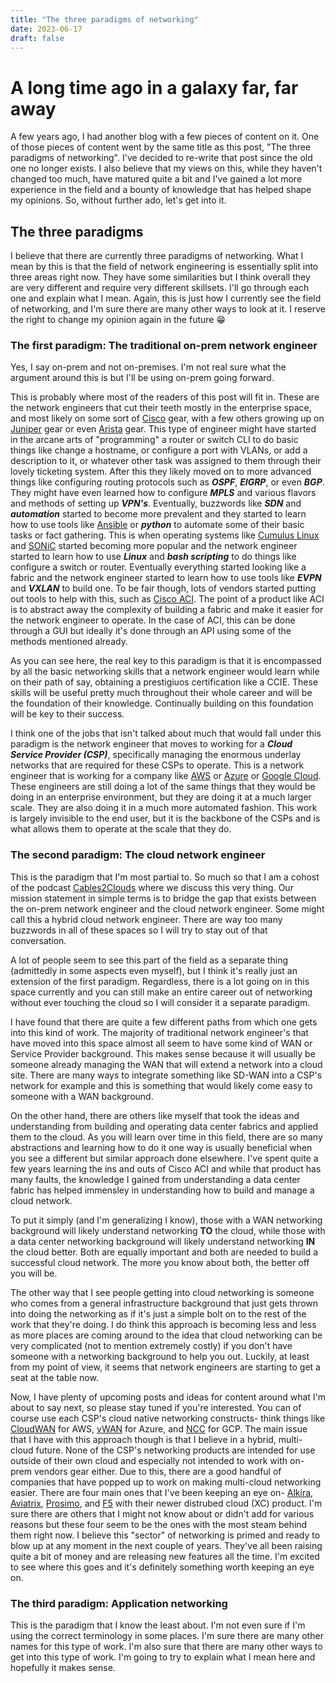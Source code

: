 ```yaml
---
title: "The three paradigms of networking"
date: 2023-06-17
draft: false
---
```


# A long time ago in a galaxy far, far away

A few years ago, I had another blog with a few pieces of content on it. One of those pieces of content went by the same title as this post, "The three paradigms of networking". I've decided to re-write that post since the old one no longer exists. I also believe that my views on this, while they haven't changed too much, have matured quite a bit and I've gained a lot more experience in the field and a bounty of knowledge that has helped shape my opinions. So, without further ado, let's get into it.

## The three paradigms

I believe that there are currently three paradigms of networking. What I mean by this is that the field of network engineering is essentially split into three areas right now. They have some similarities but I think overall they are very different and require very different skillsets. I'll go through each one and explain what I mean. Again, this is just how I currently see the field of networking, and I'm sure there are many other ways to look at it. I reserve the right to change my opinion again in the future 😁

### The first paradigm: The traditional on-prem network engineer

Yes, I say on-prem and not on-premises. I'm not real sure what the argument around this is but I'll be using on-prem going forward.

This is probably where most of the readers of this post will fit in. These are the network engineers that cut their teeth mostly in the enterprise space, and most likely on some sort of [Cisco](https://www.cisco.com) gear, with a few others growing up on [Juniper](https://www.juniper.net) gear or even [Arista](https://www.arista.com/en/) gear. This type of engineer might have started in the arcane arts of "programming" a router or switch CLI to do basic things like change a hostname, or configure a port with VLANs, or add a description to it, or whatever other task was assigned to them through their lovely ticketing system. After this they likely moved on to more advanced things like configuring routing protocols such as *__OSPF__*, *__EIGRP__*, or even *__BGP__*. They might have even learned how to configure *__MPLS__* and various flavors and methods of setting up *__VPN's__*. Eventually, buzzwords like *__SDN__* and *__automation__* started to become more prevalent and they started to learn how to use tools like [Ansible](https://www.ansible.com) or *__python__* to automate some of their basic tasks or fact gathering. This is when operating systems like [Cumulus Linux](https://cumulusnetworks.com/products/cumulus-linux/) and [SONiC](https://azure.github.io/SONiC/) started becoming more popular and the network engineer started to learn how to use *__Linux__* and *__bash scripting__* to do things like configure a switch or router. Eventually everything started looking like a fabric and the network engineer started to learn how to use tools like *__EVPN__* and *__VXLAN__* to build one. To be fair though, lots of vendors started putting out tools to help with this, such as [Cisco ACI](https://www.cisco.com/c/en/us/solutions/data-center-virtualization/application-centric-infrastructure/index.html). The point of a product like ACI is to abstract away the complexity of building a fabric and make it easier for the network engineer to operate. In the case of ACI, this can be done through a GUI but ideally it's done through an API using some of the methods mentioned already.

As you can see here, the real key to this paradigm is that it is encompassed by all the basic networking skills that a network engineer would learn while on their path of say, obtaining a prestigiuos certification like a CCIE. These skills will be useful pretty much throughout their whole career and will be the foundation of their knowledge. Continually building on this foundation will be key to their success.

I think one of the jobs that isn't talked about much that would fall under this paradigm is the network engineer that moves to working for a *__Cloud Service Provider (CSP)__*, specifically managing the enormous underlay networks that are required for these CSPs to operate. This is a network engineer that is working for a company like [AWS](https://aws.amazon.com) or [Azure](https://azure.microsoft.com/en-us/) or [Google Cloud](https://cloud.google.com). These engineers are still doing a lot of the same things that they would be doing in an enterprise environment, but they are doing it at a much larger scale. They are also doing it in a much more automated fashion. This work is largely invisible to the end user, but it is the backbone of the CSPs and is what allows them to operate at the scale that they do.

### The second paradigm: The cloud network engineer

This is the paradigm that I'm most partial to. So much so that I am a cohost of the podcast [Cables2Clouds](https://www.cables2clouds.com) where we discuss this very thing. Our mission statement in simple terms is to bridge the gap that exists between the on-prem network engineer and the cloud network engineer. Some might call this a hybrid cloud network engineer. There are way too many buzzwords in all of these spaces so I will try to stay out of that conversation.

A lot of people seem to see this part of the field as a separate thing (admittedly in some aspects even myself), but I think it's really just an extension of the first paradigm. Regardless, there is a lot going on in this space currently and you can still make an entire career out of networking without ever touching the cloud so I will consider it a separate paradigm.

I have found that there are quite a few different paths from which one gets into this kind of work. The majority of traditional network engineer's that have moved into this space almost all seem to have some kind of WAN or Service Provider background. This makes sense because it will usually be someone already managing the WAN that will extend a network into a cloud site. There are many ways to integrate something like SD-WAN into a CSP's network for example and this is something that would likely come easy to someone with a WAN background.

On the other hand, there are others like myself that took the ideas and understanding from building and operating data center fabrics and applied them to the cloud. As you will learn over time in this field, there are so many abstractions and learning how to do it one way is usually beneficial when you see a different but similar approach done elsewhere. I've spent quite a few years learning the ins and outs of Cisco ACI and while that product has many faults, the knowledge I gained from understanding a data center fabric has helped immensley in understanding how to build and manage a cloud network.

To put it simply (and I'm generalizing I know), those with a WAN networking background will likely understand networking __TO__ the cloud, while those with a data center networking background will likely understand networking __IN__ the cloud better. Both are equally important and both are needed to build a successful cloud network. The more you know about both, the better off you will be.

The other way that I see people getting into cloud networking is someone who comes from a general infrastructure background that just gets thrown into doing the networking as if it's just a simple bolt on to the rest of the work that they're doing. I do think this approach is becoming less and less as more places are coming around to the idea that cloud networking can be very complicated (not to mention extremely costly) if you don't have someone with a networking background to help you out. Luckily, at least from my point of view, it seems that network engineers are starting to get a seat at the table now.

Now, I have plenty of upcoming posts and ideas for content around what I'm about to say next, so please stay tuned if you're interested. You can of course use each CSP's cloud native networking constructs- think things like [CloudWAN](https://aws.amazon.com/cloud-wan/) for AWS, [vWAN](https://learn.microsoft.com/en-us/azure/virtual-wan/virtual-wan-about) for Azure, and [NCC](https://cloud.google.com/network-connectivity-center) for GCP. The main issue that I have with this approach though is that I believe in a hybrid, multi-cloud future. None of the CSP's networking products are intended for use outside of their own cloud and especially not intended to work with on-prem vendors gear either. Due to this, there are a good handful of companies that have popped up to work on making multi-cloud networking easier. There are four main ones that I've been keeping an eye on- [Alkira](https://www.alkira.com), [Aviatrix](https://aviatrix.com), [Prosimo](https://prosimo.io), and [F5](https://www.f5.com/cloud) with their newer distrubed cloud (XC) product. I'm sure there are others that I might not know about or didn't add for various reasons but these four seem to be the ones with the most steam behind them right now. I believe this "sector" of networking is primed and ready to blow up at any moment in the next couple of years. They've all been raising quite a bit of money and are releasing new features all the time. I'm excited to see where this goes and it's definitely something worth keeping an eye on.

### The third paradigm: Application networking

This is the paradigm that I know the least about. I'm not even sure if I'm using the correct terminology in some places. I'm sure there are many other names for this type of work. I'm also sure that there are many other ways to get into this type of work. I'm going to try to explain what I mean here and hopefully it makes sense.
